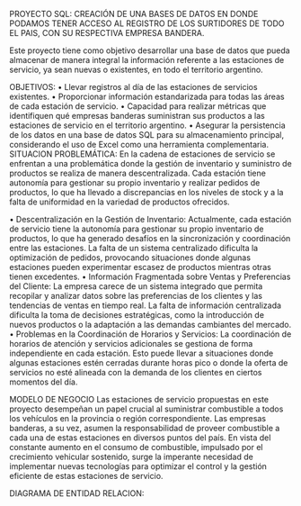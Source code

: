 PROYECTO SQL: CREACIÓN DE UNA BASES DE DATOS EN DONDE PODAMOS TENER ACCESO AL REGISTRO DE LOS SURTIDORES DE TODO EL PAIS, CON SU RESPECTIVA EMPRESA BANDERA.

Este proyecto tiene como objetivo desarrollar una base de datos que pueda almacenar de manera integral la información referente a las estaciones de servicio, ya sean nuevas o existentes, en todo el territorio argentino.

OBJETIVOS:
•	Llevar registros al día de las estaciones de servicios existentes.
•	Proporcionar información estandarizada para todas las áreas de cada estación de servicio.
•	Capacidad para realizar métricas que identifiquen qué empresas banderas suministran sus productos a las estaciones de servicio en el territorio argentino.
•	Asegurar la persistencia de los datos en una base de datos SQL para su almacenamiento principal, considerando el uso de Excel como una herramienta complementaria.
SITUACION PROBLEMÁTICA:
En la cadena de estaciones de servicio se enfrentan a una problemática donde la gestión de inventario y suministro de productos se realiza de manera descentralizada. Cada estación tiene autonomía para gestionar su propio inventario y realizar pedidos de productos, lo que ha llevado a discrepancias en los niveles de stock y a la falta de uniformidad en la variedad de productos ofrecidos.

•	Descentralización en la Gestión de Inventario:
Actualmente, cada estación de servicio tiene la autonomía para gestionar su propio inventario de productos, lo que ha generado desafíos en la sincronización y coordinación entre las estaciones.
La falta de un sistema centralizado dificulta la optimización de pedidos, provocando situaciones donde algunas estaciones pueden experimentar escasez de productos mientras otras tienen excedentes.
•	Información Fragmentada sobre Ventas y Preferencias del Cliente:
La empresa carece de un sistema integrado que permita recopilar y analizar datos sobre las preferencias de los clientes y las tendencias de ventas en tiempo real.
La falta de información centralizada dificulta la toma de decisiones estratégicas, como la introducción de nuevos productos o la adaptación a las demandas cambiantes del mercado.
•	Problemas en la Coordinación de Horarios y Servicios:
La coordinación de horarios de atención y servicios adicionales se gestiona de forma independiente en cada estación.
Esto puede llevar a situaciones donde algunas estaciones estén cerradas durante horas pico o donde la oferta de servicios no esté alineada con la demanda de los clientes en ciertos momentos del día.

MODELO DE NEGOCIO
Las estaciones de servicio propuestas en este proyecto desempeñan un papel crucial al suministrar combustible a todos los vehículos en la provincia o región correspondiente. Las empresas banderas, a su vez, asumen la responsabilidad de proveer combustible a cada una de estas estaciones en diversos puntos del país. En vista del constante aumento en el consumo de combustible, impulsado por el crecimiento vehicular sostenido, surge la imperante necesidad de implementar nuevas tecnologías para optimizar el control y la gestión eficiente de estas estaciones de servicio.

DIAGRAMA DE ENTIDAD RELACION:
